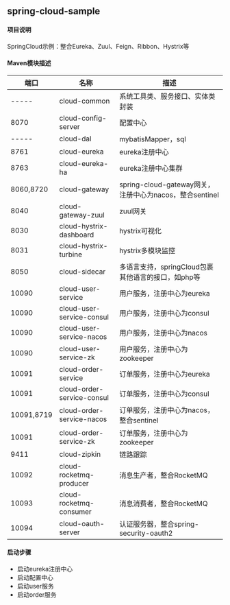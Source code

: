 ## spring-cloud-sample

#### 项目说明
SpringCloud示例：整合Eureka、Zuul、Feign、Ribbon、Hystrix等

#### Maven模块描述

| 端口 | 名称 | 描述 |
| --- | --- | --- |
| ----- | cloud-common | 系统工具类、服务接口、实体类封装 |
| 8070  | cloud-config-server | 配置中心 |
| ----- | cloud-dal | mybatisMapper，sql |
| 8761  | cloud-eureka | eureka注册中心 |
| 8763  | cloud-eureka-ha | eureka注册中心集群 |
| 8060,8720  | cloud-gateway | spring-cloud-gateway网关，注册中心为nacos，整合sentinel |
| 8040  | cloud-gateway-zuul | zuul网关 |
| 8030  | cloud-hystrix-dashboard | hystrix可视化 |
| 8031  | cloud-hystrix-turbine | hystrix多模块监控 |
| 8050  | cloud-sidecar | 多语言支持，springCloud包裹其他语言的接口，如php等 |
| 10090 | cloud-user-service | 用户服务，注册中心为eureka |
| 10090 | cloud-user-service-consul | 用户服务，注册中心为consul |
| 10090 | cloud-user-service-nacos | 用户服务，注册中心为nacos |
| 10090 | cloud-user-service-zk | 用户服务，注册中心为zookeeper |
| 10091 | cloud-order-service | 订单服务，注册中心为eureka |
| 10091 | cloud-order-service-consul | 订单服务，注册中心为consul |
| 10091,8719 | cloud-order-service-nacos | 订单服务，注册中心为nacos，整合sentinel |
| 10091 | cloud-order-service-zk | 订单服务，注册中心为zookeeper |
| 9411  | cloud-zipkin | 链路跟踪 |
| 10092  | cloud-rocketmq-producer | 消息生产者，整合RocketMQ |
| 10093  | cloud-rocketmq-consumer | 消息消费者，整合RocketMQ |
| 10094  | cloud-oauth-server | 认证服务器，整合spring-security-oauth2 |

#### 启动步骤
- 启动eureka注册中心
- 启动配置中心
- 启动user服务
- 启动order服务
